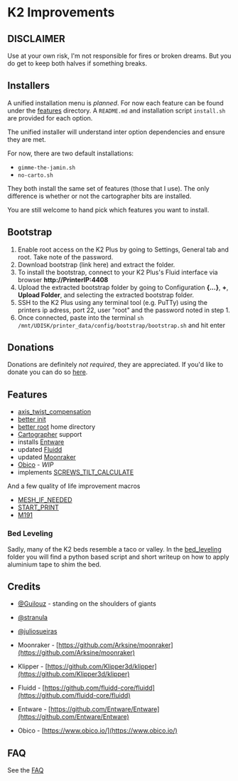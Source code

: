 # K2 Improvements

## DISCLAIMER

Use at your own risk, I'm not responsible for fires or broken dreams.  But you do get to keep both halves if something breaks.

## Installers

A unified installation menu is _planned_.  For now each feature can be found under the [features](./features/) directory.  A `README.md` and installation script `install.sh` are provided for each option.

The unified installer will understand inter option dependencies and ensure they are met.

For now, there are two default installations:

* `gimme-the-jamin.sh`
* `no-carto.sh`

They both install the same set of features (those that I use).  The only difference is whether or not the cartographer bits are installed.

You are still welcome to hand pick which features you want to install.

## Bootstrap

1. Enable root access on the K2 Plus by going to Settings, General tab and root. Take note of the password.
1. Download bootstrap (link here) and extract the folder.
1. To install the bootstrap, connect to your K2 Plus's Fluid interface via browser **http://PrinterIP:4408**
1. Upload the extracted bootstrap folder by going to Configuration **{...}**, **+**, **Upload Folder**, and selecting the extracted bootstrap folder.
1. SSH to the K2 Plus using any terminal tool (e.g. PuTTy) using the printers ip adress, port 22, user "root" and the password noted in step 1.
1. Once connected, paste into the terminal `sh /mnt/UDISK/printer_data/config/bootstrap/bootstrap.sh` and hit enter

## Donations

Donations are definitely _not required_, they are appreciated.  If you'd like to donate you can do so [here](https://ko-fi.com/jamincollins).

## Features

* [axis_twist_compensation](./features/axis_twist_compensation/README.md)
* [better init](./features/better-init/README.md)
* [better root](./features/better-root/README.md) home directory
* [Cartographer](./features/cartographer/README.md) support
* installs [Entware](https://github.com/Entware/Entware)
* updated [Fluidd](./features/fluidd/README.md)
* updated [Moonraker](./features/moonraker/README.md)
* [Obico](./features/obico/README.md) - _WIP_
* implements [SCREWS_TILT_CALCULATE](https://www.klipper3d.org/Manual_Level.html#adjusting-bed-leveling-screws-using-the-bed-probe)

And a few quality of life improvement macros

* [MESH_IF_NEEDED](./features/macros/bed_mesh/README.md)
* [START_PRINT](./features/macros/start_print/README.md)
* [M191](./features/macros/m191/README.md)

### Bed Leveling

Sadly, many of the K2 beds resemble a taco or valley.  In the [bed_leveling](bed_leveling) folder you will find a python based script and short writeup on how to apply aluminium tape to shim the bed.

## Credits

* [@Guilouz](https://github.com/Guilouz) - standing on the shoulders of giants
* [@stranula](https://github.com/stranula)
* [@juliosueiras](https://github.com/juliosueiras)

* Moonraker - [https://github.com/Arksine/moonraker](https://github.com/Arksine/moonraker)
* Klipper - [https://github.com/Klipper3d/klipper](https://github.com/Klipper3d/klipper)
* Fluidd - [https://github.com/fluidd-core/fluidd](https://github.com/fluidd-core/fluidd)
* Entware - [https://github.com/Entware/Entware](https://github.com/Entware/Entware)
* Obico - [https://www.obico.io/](https://www.obico.io/)

## FAQ

See the [FAQ](./FAQ.md)
